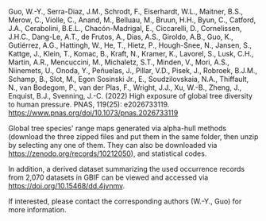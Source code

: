 Guo, W.-Y., Serra-Diaz, J.M., Schrodt, F., Eiserhardt, W.L., Maitner, B.S., Merow, C., Violle, C., Anand, M., Belluau, M., Bruun, H.H., Byun, C., Catford, J.A., Cerabolini, B.E.L., Chacón-Madrigal, E., Ciccarelli, D., Cornelissen, J.H.C., Dang-Le, A.T., de Frutos, A., Dias, A.S., Giroldo, A.B., Guo, K., Gutiérrez, A.G., Hattingh, W., He, T., Hietz, P., Hough-Snee, N., Jansen, S., Kattge, J., Klein, T., Komac, B., Kraft, N., Kramer, K., Lavorel, S., Lusk, C.H., Martin, A.R., Mencuccini, M., Michaletz, S.T., Minden, V., Mori, A.S., Niinemets, U., Onoda, Y., Peñuelas, J., Pillar, V.D., Pisek, J., Robroek, B.J.M., Schamp, B., Slot, M., Egon Sosinski Jr., E., Soudzilovskaia, N.A., Thiffault, N., van Bodegom, P., van der Plas, F., Wright, J.J., Xu, W.-B., Zheng, J., Enquist, B.J., Svenning, J.-C. (2022) High exposure of global tree diversity to human pressure. PNAS, 119(25): e2026733119. https://www.pnas.org/doi/10.1073/pnas.2026733119

Global tree species' range maps generated via alpha-hull methods (download the three zipped files and put them in the same folder, then unzip by selecting any one of them. They can also be downloaded via https://zenodo.org/records/10212050), and statistical codes. 


In addition, a derived dataset summarizing the used occurrence records from 2,070 datasets in GBIF can be viewed and accessed via https://doi.org/10.15468/dd.4jvnmv.

If interested, please contact the corresponding authors (W.-Y., Guo) for more information.
